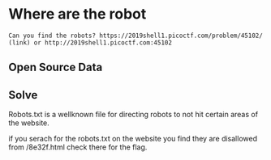 # Where are the robot
```
Can you find the robots? https://2019shell1.picoctf.com/problem/45102/ (link) or http://2019shell1.picoctf.com:45102
```
## Open Source Data

## Solve

Robots.txt is a wellknown file for directing robots to not hit certain areas of the website.

if you serach for the robots.txt on the website you find they are disallowed from /8e32f.html check there for the flag. 